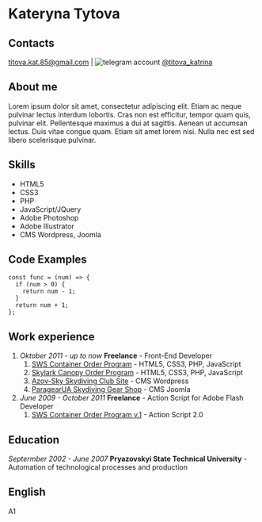 # Kateryna Tytova

## Contacts
[titova.kat.85@gmail.com](titova.kat.85@gmail.com) | ![telegram account](https://icons.iconarchive.com/icons/froyoshark/enkel/24/Telegram-icon.png) [@titova_katrina](tg://resolve?domain=titova_katrina)

## About me
Lorem ipsum dolor sit amet, consectetur adipiscing elit. Etiam ac neque pulvinar lectus interdum lobortis. Cras non est efficitur, tempor quam quis, pulvinar elit. Pellentesque maximus a dui at sagittis. Aenean ut accumsan lectus. Duis vitae congue quam. Etiam sit amet lorem nisi. Nulla nec est sed libero scelerisque pulvinar.

## Skills
* HTML5
* CSS3
* PHP
* JavaScript/JQuery
* Adobe Photoshop
* Adobe Illustrator
* CMS Wordpress, Joomla


## Code Examples
```
const func = (num) => {  
  if (num > 0) {  
    return num - 1;  
  }
  return num + 1;  
};  
```

## Work experience
1. *Oktober 2011 - up to now* **Freelance** - Front-End Developer
    1. [SWS Container Order Program](https://fire2.sws.aero/) - HTML5, CSS3, PHP, JavaScript
    1. [Skylark Canopy Order Program](https://skylarkparachutes.com/canopy_order_prog/colorchute.php) - HTML5, CSS3, PHP, JavaScript
    1. [Azov-Sky Skydiving Club Site](http://azov-sky.com.ua/) - CMS Wordpress
    1. [ParagearUA Skydiving Gear Shop](http://paragear.com.ua/) - CMS Joomla
1. *June 2009 - October 2011* **Freelance** - Action Script for Adobe Flash Developer
	1. [SWS Container Order Program v.1](https://sws.aero/ru/order/online_order/) - Action Script 2.0

## Education
*Septermber 2002 - June 2007* **Pryazovskyi State Technical University** - Automation of technological processes and production

## English
A1